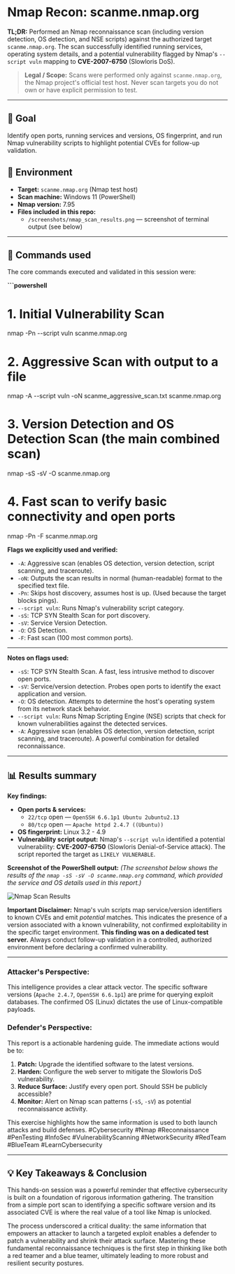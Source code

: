 # Nmap Recon: scanme.nmap.org

**TL;DR:** Performed an Nmap reconnaissance scan (including version detection, OS detection, and NSE scripts) against the authorized target `scanme.nmap.org`. The scan successfully identified running services, operating system details, and a potential vulnerability flagged by Nmap's `--script vuln` mapping to **CVE-2007-6750** (Slowloris DoS).

> **Legal / Scope:** Scans were performed only against `scanme.nmap.org`, the Nmap project's official test host. Never scan targets you do not own or have explicit permission to test.

---

## 🎯 Goal
Identify open ports, running services and versions, OS fingerprint, and run Nmap vulnerability scripts to highlight potential CVEs for follow-up validation.

## 🧰 Environment
- **Target:** `scanme.nmap.org` (Nmap test host)
- **Scan machine:** Windows 11 (PowerShell)
- **Nmap version:** 7.95
- **Files included in this repo:**
  - `/screenshots/nmap_scan_results.png` — screenshot of terminal output (see below)

---

## 🔧 Commands used
The core commands executed and validated in this session were:

**```powershell**
# 1. Initial Vulnerability Scan
nmap -Pn --script vuln scanme.nmap.org

# 2. Aggressive Scan with output to a file
nmap -A --script vuln -oN scanme_aggressive_scan.txt scanme.nmap.org

# 3. Version Detection and OS Detection Scan (the main combined scan)
nmap -sS -sV -O scanme.nmap.org

# 4. Fast scan to verify basic connectivity and open ports
nmap -Pn -F scanme.nmap.org


**Flags we explicitly used and verified:**
- `-A`: Aggressive scan (enables OS detection, version detection, script scanning, and traceroute).
- `-oN`: Outputs the scan results in normal (human-readable) format to the specified text file.
- `-Pn`: Skips host discovery, assumes host is up. (Used because the target blocks pings).
- `--script vuln`: Runs Nmap's vulnerability script category.
- `-sS`: TCP SYN Stealth Scan for port discovery.
- `-sV`: Service Version Detection.
- `-O`: OS Detection.
- `-F`: Fast scan (100 most common ports).

---

**Notes on flags used:**
- `-sS`: TCP SYN Stealth Scan. A fast, less intrusive method to discover open ports.
- `-sV`: Service/version detection. Probes open ports to identify the exact application and version.
- `-O`: OS detection. Attempts to determine the host's operating system from its network stack behavior.
- `--script vuln`: Runs Nmap Scripting Engine (NSE) scripts that check for known vulnerabilities against the detected services.
- `-A`: Aggressive scan (enables OS detection, version detection, script scanning, and traceroute). A powerful combination for detailed reconnaissance.

---

## 📊 Results summary

**Key findings:**
- **Open ports & services:**
  - `22/tcp` open — `OpenSSH 6.6.1p1 Ubuntu 2ubuntu2.13`
  - `80/tcp` open — `Apache httpd 2.4.7 ((Ubuntu))`
- **OS fingerprint:** Linux 3.2 - 4.9
- **Vulnerability script output:** Nmap's `--script vuln` identified a potential vulnerability: **CVE-2007-6750** (Slowloris Denial-of-Service attack). The script reported the target as `LIKELY VULNERABLE`.

**Screenshot of the PowerShell output:**
*(The screenshot below shows the results of the `nmap -sS -sV -O scanme.nmap.org` command, which provided the service and OS details used in this report.)*

![Nmap Scan Results](https://github.com/Major241/cyber-portfolio/blob/main/images/nmap.png.png?raw=true)

**Important Disclaimer:** Nmap's vuln scripts map service/version identifiers to known CVEs and emit *potential* matches. This indicates the presence of a version associated with a known vulnerability, not confirmed exploitability in the specific target environment. **This finding was on a dedicated test server.** Always conduct follow-up validation in a controlled, authorized environment before declaring a confirmed vulnerability.

---

### **Attacker's Perspective:**
This intelligence provides a clear attack vector. The specific software versions (`Apache 2.4.7`, `OpenSSH 6.6.1p1`) are prime for querying exploit databases. The confirmed OS (Linux) dictates the use of Linux-compatible payloads.

### **Defender's Perspective:**
This report is a actionable hardening guide. The immediate actions would be to:
1.  **Patch:** Upgrade the identified software to the latest versions.
2.  **Harden:** Configure the web server to mitigate the Slowloris DoS vulnerability.
3.  **Reduce Surface:** Justify every open port. Should SSH be publicly accessible?
4.  **Monitor:** Alert on Nmap scan patterns (`-sS`, `-sV`) as potential reconnaissance activity.

This exercise highlights how the same information is used to both launch attacks and build defenses.
#Cybersecurity #Nmap #Reconnaissance #PenTesting #InfoSec #VulnerabilityScanning #NetworkSecurity #RedTeam #BlueTeam #LearnCybersecurity

---

## 💡 Key Takeaways & Conclusion
This hands-on session was a powerful reminder that effective cybersecurity is built on a foundation of rigorous information gathering. The transition from a simple port scan to identifying a specific software version and its associated CVE is where the real value of a tool like Nmap is unlocked.

The process underscored a critical duality: the same information that empowers an attacker to launch a targeted exploit enables a defender to patch a vulnerability and shrink their attack surface. Mastering these fundamental reconnaissance techniques is the first step in thinking like both a red teamer and a blue teamer, ultimately leading to more robust and resilient security postures.
